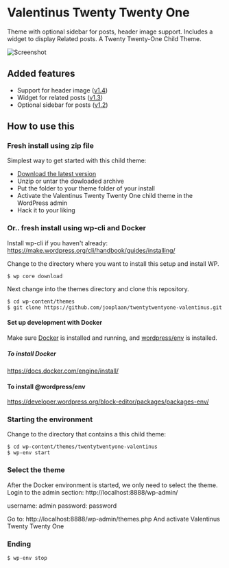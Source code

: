 # Valentinus Twenty Twenty One
Theme with optional sidebar for posts, header image support. Includes a widget to display Related posts. A Twenty Twenty-One Child Theme.

![Screenshot](https://raw.githubusercontent.com/jooplaan/twentytwentyone-valentinus/main/screenshot.png)

## Added features

* Support for header image ([v1.4](https://github.com/jooplaan/twentytwentyone-valentinus/releases/tag/v.1.4.1))
* Widget for related posts ([v1.3](https://github.com/jooplaan/twentytwentyone-valentinus/releases/tag/v.1.3))
* Optional sidebar for posts ([v1.2](https://github.com/jooplaan/twentytwentyone-valentinus/releases/tag/v.1.2))

## How to use this

### Fresh install using zip file
Simplest way to get started with this child theme:

* [Download the latest version](https://github.com/jooplaan/twentytwentyone-valentinus/releases/latest)
* Unzip or untar the dowloaded archive
* Put the folder to your theme folder of your install
* Activate the Valentinus Twenty Twenty One child theme in the WordPress admin
* Hack it to your liking

### Or.. fresh install using wp-cli and Docker

Install wp-cli if you haven't already:
https://make.wordpress.org/cli/handbook/guides/installing/

Change to the directory where you want to install this setup and install WP.

```
$ wp core download
```
Next change into the themes directory and clone this repository.

```
$ cd wp-content/themes
$ git clone https://github.com/jooplaan/twentytwentyone-valentinus.git
```

#### Set up development with Docker

Make sure [Docker](https://docs.docker.com/) is installed and running, and [wordpress/env](https://developer.wordpress.org/block-editor/packages/packages-env/) is installed.

##### To install Docker

https://docs.docker.com/engine/install/

#### To install @wordpress/env

https://developer.wordpress.org/block-editor/packages/packages-env/

### Starting the environment

Change to the directory that contains a this child theme:

```
$ cd wp-content/themes/twentytwentyone-valentinus
$ wp-env start
```

### Select the theme

After the Docker environment is started, we only need to select the theme.
Login to the admin section:
http://localhost:8888/wp-admin/

username: admin
password: password

Go to: http://localhost:8888/wp-admin/themes.php
And activate Valentinus Twenty Twenty One

### Ending

```
$ wp-env stop
```
